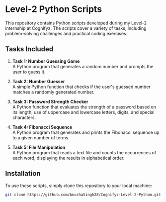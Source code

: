 # Level-2 Python Scripts

This repository contains Python scripts developed during my Level-2 internship at Cognifyz. The scripts cover a variety of tasks, including problem-solving challenges and practical coding exercises.

## Tasks Included

1. **Task 1: Number Guessing Game**  
   A Python program that generates a random number and prompts the user to guess it.

2. **Task 2: Number Guesser**  
   A simple Python function that checks if the user's guessed number matches a randomly generated number.

3. **Task 3: Password Strength Checker**  
   A Python function that evaluates the strength of a password based on its length, use of uppercase and lowercase letters, digits, and special characters.

4. **Task 4: Fibonacci Sequence**  
   A Python program that generates and prints the Fibonacci sequence up to a given number of terms.

5. **Task 5: File Manipulation**  
   A Python program that reads a text file and counts the occurrences of each word, displaying the results in alphabetical order.

## Installation

To use these scripts, simply clone this repository to your local machine:

```bash
git clone https://github.com/AnushaSingh28/Cognifyz-Level-2-Python.git
